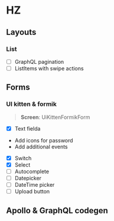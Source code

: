 # HZ

## Layouts 

### List

- [ ] GraphQL pagination
- [ ] ListItems with swipe actions

## Forms

### UI kitten & formik

> **Screen**: UiKittenFormikForm

 - [X] Text fielda
  - Add icons for password
  - Add additional events
- [X] Switch
- [X] Select
- [ ] Autocomplete
- [ ] Datepicker
- [ ] DateTime picker
- [ ] Upload button

## Apollo & GraphQL codegen

